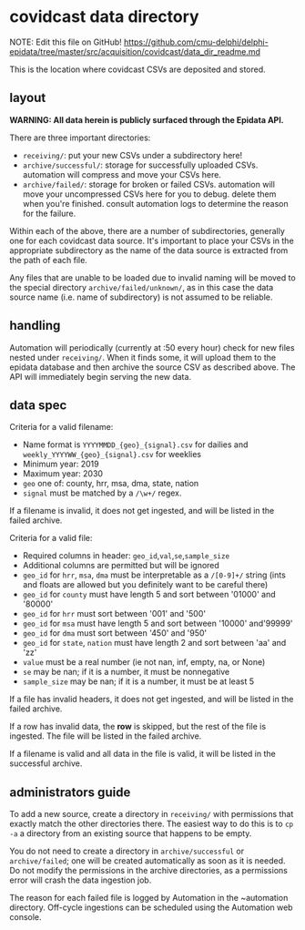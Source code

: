 # covidcast data directory

NOTE: Edit this file on GitHub!
https://github.com/cmu-delphi/delphi-epidata/tree/master/src/acquisition/covidcast/data_dir_readme.md

This is the location where covidcast CSVs are deposited and stored.

## layout

**WARNING: All data herein is publicly surfaced through the Epidata API.**

There are three important directories:

- `receiving/`: put your new CSVs under a subdirectory here!
- `archive/successful/`: storage for successfully uploaded CSVs. automation
  will compress and move your CSVs here.
- `archive/failed/`: storage for broken or failed CSVs. automation will move
  your uncompressed CSVs here for you to debug. delete them when you're
  finished. consult automation logs to determine the reason for the failure.

Within each of the above, there are a number of subdirectories, generally one
for each covidcast data source. It's important to place your CSVs in the
appropriate subdirectory as the name of the data source is extracted from the
path of each file.

Any files that are unable to be loaded due to invalid naming will be moved to
the special directory `archive/failed/unknown/`, as in this case the data
source name (i.e. name of subdirectory) is not assumed to be reliable.

## handling

Automation will periodically (currently at :50 every hour) check for new files
nested under `receiving/`.  When it finds some, it will upload them to the
epidata database and then archive the source CSV as described above. The API
will immediately begin serving the new data.

## data spec

Criteria for a valid filename:

- Name format is `YYYYMMDD_{geo}_{signal}.csv` for dailies and
  `weekly_YYYYWW_{geo}_{signal}.csv` for weeklies
- Minimum year: 2019
- Maximum year: 2030
- `geo` one of: county, hrr, msa, dma, state, nation
- `signal` must be matched by a `/\w+/` regex.

If a filename is invalid, it does not get ingested, and will be listed in the
failed archive.

Criteria for a valid file:

- Required columns in header: `geo_id`,`val`,`se`,`sample_size`
- Additional columns are permitted but will be ignored
- `geo_id` for `hrr`, `msa`, `dma` must be interpretable as a `/[0-9]+/` string
  (ints and floats are allowed but you definitely want to be careful there)
- `geo_id` for `county` must have length 5 and sort between '01000' and '80000'
- `geo_id` for `hrr` must sort between '001' and '500'
- `geo_id` for `msa` must have length 5 and sort between '10000' and'99999'
- `geo_id` for `dma` must sort between '450' and '950'
- `geo_id` for `state`, `nation` must have length 2 and sort between 'aa' and 'zz'
- `value` must be a real number (ie not nan, inf, empty, na, or None)
- `se` may be nan; if it is a number, it must be nonnegative
- `sample_size` may be nan; if it is a number, it must be at least 5

If a file has invalid headers, it does not get ingested, and will be listed in
the failed archive.

If a row has invalid data, the **row** is skipped, but the rest of the file is
ingested. The file will be listed in the failed archive.

If a filename is valid and all data in the file is valid, it will be listed in
the successful archive.

## administrators guide

To add a new source, create a directory in `receiving/` with permissions that
exactly match the other directories there. The easiest way to do this is to `cp -a`
a directory from an existing source that happens to be empty.

You do not need to create a directory in `archive/successful` or
`archive/failed`; one will be created automatically as soon as it is needed. Do
not modify the permissions in the archive directories, as a permissions error
will crash the data ingestion job.

The reason for each failed file is logged by Automation in the ~automation
directory. Off-cycle ingestions can be scheduled using the Automation web
console.
